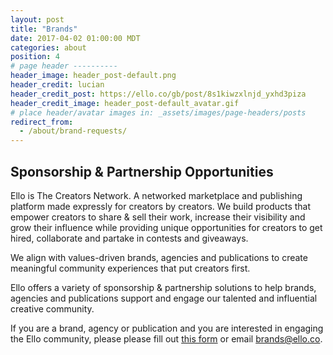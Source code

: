 ```yaml
---
layout: post
title: "Brands"
date: 2017-04-02 01:00:00 MDT
categories: about
position: 4
# page header ----------
header_image: header_post-default.png
header_credit: lucian
header_credit_post: https://ello.co/gb/post/8s1kiwzxlnjd_yxhd3piza
header_credit_image: header_post-default_avatar.gif
# place header/avatar images in: _assets/images/page-headers/posts
redirect_from:
  - /about/brand-requests/
---
```


## Sponsorship & Partnership Opportunities

Ello is The Creators Network. A networked marketplace and publishing platform made expressly for creators by creators. We build products that empower creators to share & sell their work, increase their visibility and grow their influence while providing unique opportunities for creators to get hired, collaborate and partake in contests and giveaways. 

We align with values-driven brands, agencies and publications to create meaningful community experiences that put creators first.

Ello offers a variety of sponsorship & partnership solutions to help brands, agencies and publications support and engage our talented and influential creative community.

If you are a brand, agency or publication and you are interested in engaging the Ello community, please please fill out [this form](https://docs.google.com/a/ello.co/forms/d/e/1FAIpQLSf-ZUyWKCWdDkmBVBJQDpiDW7zm0P3SICNLu2HSEOOLUvHC9Q/viewform) or email brands@ello.co. 
